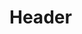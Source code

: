 <!-- TITLE: 02 - External Discovery -->
<!-- SUBTITLE: A quick summary of External Discovery -->

# Header